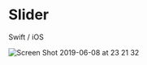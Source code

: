 # Slider
Swift / iOS

![Screen Shot 2019-06-08 at 23 21 32](https://user-images.githubusercontent.com/27895744/59151463-985aaf80-8a44-11e9-9f2c-3cf78b4be1d6.png)


